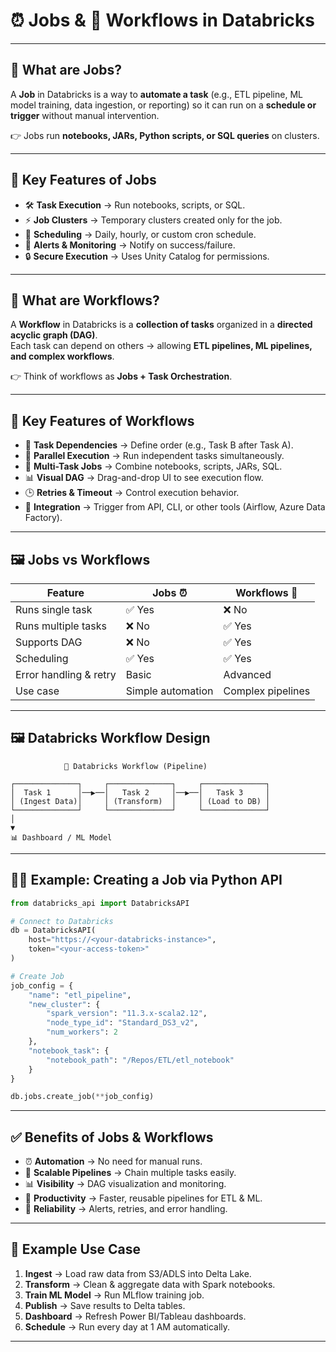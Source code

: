 # ⏰ Jobs & 🔄 Workflows in Databricks  

---

## 🔹 What are Jobs?  
A **Job** in Databricks is a way to **automate a task** (e.g., ETL pipeline, ML model training, data ingestion, or reporting) so it can run on a **schedule or trigger** without manual intervention.  

👉 Jobs run **notebooks, JARs, Python scripts, or SQL queries** on clusters.  

---

## 🧩 Key Features of Jobs  
- 🛠️ **Task Execution** → Run notebooks, scripts, or SQL.  
- ⚡ **Job Clusters** → Temporary clusters created only for the job.  
- 📅 **Scheduling** → Daily, hourly, or custom cron schedule.  
- 🔔 **Alerts & Monitoring** → Notify on success/failure.  
- 🔒 **Secure Execution** → Uses Unity Catalog for permissions.  

---

## 🔹 What are Workflows?  
A **Workflow** in Databricks is a **collection of tasks** organized in a **directed acyclic graph (DAG)**.  
Each task can depend on others → allowing **ETL pipelines, ML pipelines, and complex workflows**.  

👉 Think of workflows as **Jobs + Task Orchestration**.  

---

## 🧩 Key Features of Workflows  
- 🔄 **Task Dependencies** → Define order (e.g., Task B after Task A).  
- 🚀 **Parallel Execution** → Run independent tasks simultaneously.  
- 🧰 **Multi-Task Jobs** → Combine notebooks, scripts, JARs, SQL.  
- 📊 **Visual DAG** → Drag-and-drop UI to see execution flow.  
- 🕒 **Retries & Timeout** → Control execution behavior.  
- 🔗 **Integration** → Trigger from API, CLI, or other tools (Airflow, Azure Data Factory).  

---

## 🖼️ Jobs vs Workflows  

| Feature                | Jobs ⏰ | Workflows 🔄 |
|-------------------------|---------|--------------|
| Runs single task        | ✅ Yes  | ❌ No         |
| Runs multiple tasks     | ❌ No   | ✅ Yes        |
| Supports DAG            | ❌ No   | ✅ Yes        |
| Scheduling              | ✅ Yes  | ✅ Yes        |
| Error handling & retry  | Basic   | Advanced      |
| Use case                | Simple automation | Complex pipelines |

---

## 🖼️ Databricks Workflow Design  

```
            🔄 Databricks Workflow (Pipeline)

┌──────────────┐     ┌──────────────┐     ┌──────────────┐
│  Task 1      │──▶──│   Task 2     │──▶──│   Task 3     │
│ (Ingest Data)│     │ (Transform)  │     │ (Load to DB) │
└──────────────┘     └──────────────┘     └──────────────┘
│
▼
📊 Dashboard / ML Model

````

---

## 🧑‍💻 Example: Creating a Job via Python API  

```python
from databricks_api import DatabricksAPI

# Connect to Databricks
db = DatabricksAPI(
    host="https://<your-databricks-instance>",
    token="<your-access-token>"
)

# Create Job
job_config = {
    "name": "etl_pipeline",
    "new_cluster": {
        "spark_version": "11.3.x-scala2.12",
        "node_type_id": "Standard_DS3_v2",
        "num_workers": 2
    },
    "notebook_task": {
        "notebook_path": "/Repos/ETL/etl_notebook"
    }
}

db.jobs.create_job(**job_config)
````

---

## ✅ Benefits of Jobs & Workflows

* ⏰ **Automation** → No need for manual runs.
* 🔄 **Scalable Pipelines** → Chain multiple tasks easily.
* 📊 **Visibility** → DAG visualization and monitoring.
* 🚀 **Productivity** → Faster, reusable pipelines for ETL & ML.
* 🔔 **Reliability** → Alerts, retries, and error handling.

---

## 🌟 Example Use Case

1. **Ingest** → Load raw data from S3/ADLS into Delta Lake.
2. **Transform** → Clean & aggregate data with Spark notebooks.
3. **Train ML Model** → Run MLflow training job.
4. **Publish** → Save results to Delta tables.
5. **Dashboard** → Refresh Power BI/Tableau dashboards.
6. **Schedule** → Run every day at 1 AM automatically.

---

